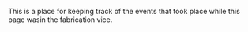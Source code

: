 This is a place for keeping track of the events that took place while this page wasin the fabrication vice.
